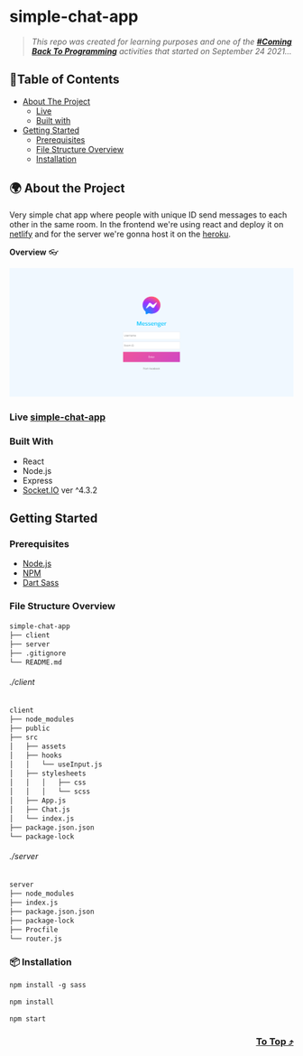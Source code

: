 # simple-chat-app

> _This repo was created for learning purposes and one of the [_**#Coming Back To Programming**_](https://github.com/xvferdy/beginner-portfolio "Beginner Portfolio") activities that started on September 24 2021…_

## :round_pushpin:Table of Contents
- [About The Project](#-about-the-project)
    - [Live](#live-simple-chat-app)
    - [Built with](#built-with)   
- [Getting Started](#getting-started)
    - [Prerequisites](#prerequisites)
    - [File Structure Overview](#file-structure-overview)
    - [Installation](#-installation)


## 🌍 About the Project
Very simple chat app where people with unique ID send messages to each other in the same room. In the frontend we're using react and deploy it on [netlify](https://www.netlify.com/ "Netlify") and for the server we're gonna host it on the [heroku](https://www.heroku.com/platform "Heroku").

**Overview** 👓
<p align="">
  <img src="./client/src/assets/overview3.png">
</p>

### Live [simple-chat-app](https://simple-chat-app-xvferdy.netlify.app/)

### Built With
- React
- Node.js
- Express
- [Socket.IO](https://socket.io/) ver ^4.3.2


## Getting Started
### Prerequisites
- [Node.js](https://nodejs.org/en/)
- [NPM](https://www.npmjs.com/)
- [Dart Sass](https://sass-lang.com/dart-sass)

### File Structure Overview
```
simple-chat-app
├── client
├── server
├── .gitignore
└── README.md
```
###### ./client
```
client
├── node_modules
├── public
├── src
│   ├── assets
│   ├── hooks
│   │   └── useInput.js
│   ├── stylesheets
│   │   │   ├── css
│   │   │   └── scss
│   ├── App.js
│   ├── Chat.js
│   └── index.js
├── package.json.json
└── package-lock
```
###### ./server
```
server
├── node_modules
├── index.js
├── package.json.json
├── package-lock
├── Procfile
└── router.js
```

### 📦 Installation
```
npm install -g sass
```
```
npm install
```
```
npm start
```

<h3 align="right">
      <a href="#simple-chat-app">To Top ⤴️</a>
</h3>
